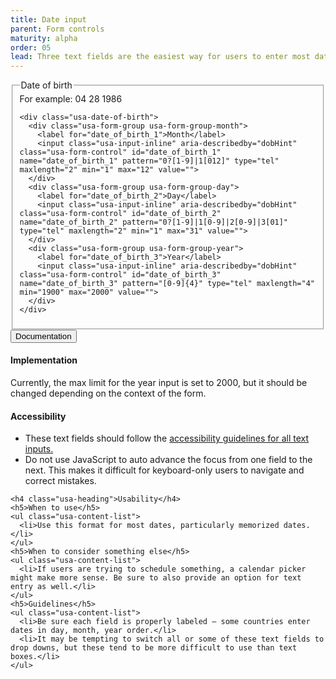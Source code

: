 ```yaml
---
title: Date input
parent: Form controls
maturity: alpha
order: 05
lead: Three text fields are the easiest way for users to enter most dates.
---
```


<div class="preview">

  <fieldset>
    <legend>Date of birth</legend>
    <span class="usa-form-hint" id="dobHint">For example: 04 28 1986</span>

    <div class="usa-date-of-birth">
      <div class="usa-form-group usa-form-group-month">
        <label for="date_of_birth_1">Month</label>
        <input class="usa-input-inline" aria-describedby="dobHint" class="usa-form-control" id="date_of_birth_1" name="date_of_birth_1" pattern="0?[1-9]|1[012]" type="tel" maxlength="2" min="1" max="12" value="">
      </div>
      <div class="usa-form-group usa-form-group-day">
        <label for="date_of_birth_2">Day</label>
        <input class="usa-input-inline" aria-describedby="dobHint" class="usa-form-control" id="date_of_birth_2" name="date_of_birth_2" pattern="0?[1-9]|1[0-9]|2[0-9]|3[01]" type="tel" maxlength="2" min="1" max="31" value="">
      </div>
      <div class="usa-form-group usa-form-group-year">
        <label for="date_of_birth_3">Year</label>
        <input class="usa-input-inline" aria-describedby="dobHint" class="usa-form-control" id="date_of_birth_3" name="date_of_birth_3" pattern="[0-9]{4}" type="tel" maxlength="4" min="1900" max="2000" value="">
      </div>
    </div>
  </fieldset>
</div>

<div class="usa-accordion-bordered">
  <button class="usa-button-unstyled usa-accordion-button"
      aria-expanded="true" aria-controls="collapsible-0">
    Documentation
  </button>
  <div id="collapsible-0" aria-hidden="false" class="usa-accordion-content">
    <h4 class="usa-heading">Implementation</h4>
      <p>Currently, the max limit for the year input is set to 2000, but it should be changed depending on the context of the form.</p>
    <h4 class="usa-heading">Accessibility</h4>
    <ul class="usa-content-list">
      <li>These text fields should follow the <a href="{{ site.baseurl }}/form-controls/#text-inputs"> accessibility guidelines for all text inputs.</a></li>
      <li>Do not use JavaScript to auto advance the focus from one field to the next. This makes it difficult for keyboard-only users to navigate and correct mistakes.</li>
    </ul>

    <h4 class="usa-heading">Usability</h4>
    <h5>When to use</h5>
    <ul class="usa-content-list">
      <li>Use this format for most dates, particularly memorized dates.</li>
    </ul>
    <h5>When to consider something else</h5>
    <ul class="usa-content-list">
      <li>If users are trying to schedule something, a calendar picker might make more sense. Be sure to also provide an option for text entry as well.</li>
    </ul>
    <h5>Guidelines</h5>
    <ul class="usa-content-list">
      <li>Be sure each field is properly labeled — some countries enter dates in day, month, year order.</li>
      <li>It may be tempting to switch all or some of these text fields to drop downs, but these tend to be more difficult to use than text boxes.</li>
    </ul>
  </div>
</div>

